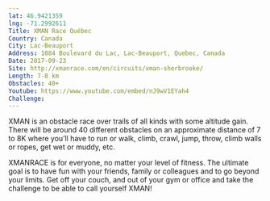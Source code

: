 ```yaml
---
lat: 46.9421359
lng: -71.2992611
Title: XMAN Race Québec
Country: Canada
City: Lac-Beauport
Address: 1084 Boulevard du Lac, Lac-Beauport, Quebec, Canada
Date: 2017-09-23
Site: http://xmanrace.com/en/circuits/xman-sherbrooke/
Length: 7-8 km
Obstacles: 40+
Youtube: https://www.youtube.com/embed/nJ9wV1EYah4
Challenge:
---
```


XMAN is an obstacle race over trails of all kinds with some altitude gain. There will be around 40 different obstacles on an approximate distance of 7 to 8K where you’ll have to run or walk, climb, crawl, jump, throw, climb walls or ropes, get wet or muddy, etc.

XMANRACE is for everyone, no matter your level of fitness. The ultimate goal is to have fun with your friends, family or colleagues and to go beyond your limits. Get off your couch, and out of your gym or office and take the challenge to be able to call yourself XMAN!